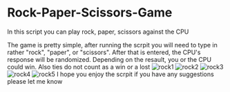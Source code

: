 # Rock-Paper-Scissors-Game
In this script you can play rock, paper, scissors against the CPU

The game is pretty simple, after running the scrpit you will need to type in rather "rock", "paper", or "scissors". After that is entered, the CPU's response will be 
randomized. Depending on the resault, you or the CPU could win. Also ties do not count as a win or a lost
![rock1](https://user-images.githubusercontent.com/93213883/215008710-03f5f113-e103-4286-bb21-e24d3fd28090.png)
![rock2](https://user-images.githubusercontent.com/93213883/215008732-a8ad531c-b108-4211-8277-a7dd4610b05a.png)
![rock3](https://user-images.githubusercontent.com/93213883/215008746-79526f02-32cb-4716-9e39-dfdeb9feb3d9.png)
![rock4](https://user-images.githubusercontent.com/93213883/215008756-ba4cf26b-8b16-4aa9-9a49-5ca8b4ab5ced.png)
![rock5](https://user-images.githubusercontent.com/93213883/215008761-1251ee9d-a64f-4854-b435-af14dc8e75fe.png)
I hope you enjoy the scrpit if you have any suggestions please let me know
